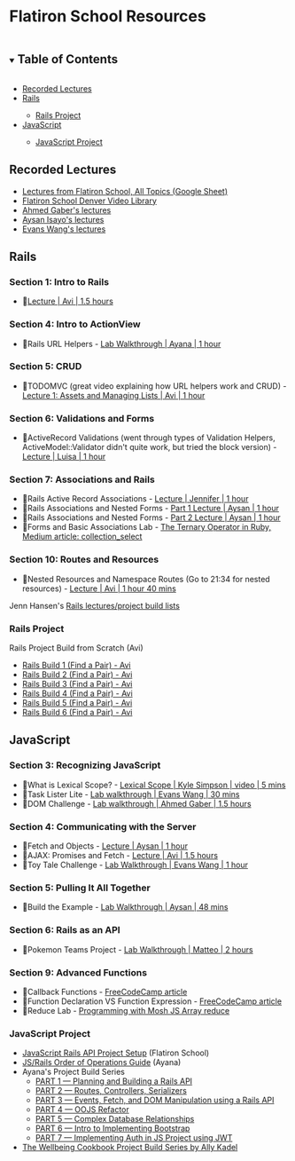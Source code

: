# Flatiron School Resources

<!-- TABLE OF CONTENTS -->
<details open="open">
  <summary><h2 style="display: inline-block">Table of Contents</h2></summary>
  <ul>
    <li><a href="#recorded-lectures">Recorded Lectures</a></li>
    <li><a href="#rails">Rails</a></li>
    <ul>
        <li><a href="#rails-project">Rails Project</a></li>
    </ul>
    <li><a href="#javascript">JavaScript</a></li>
    <ul>
        <li><a href="#javascript-project">JavaScript Project</a></li>
    </ul>
  </ul>
</details>

## Recorded Lectures
* [Lectures from Flatiron School, All Topics (Google Sheet)](https://docs.google.com/spreadsheets/d/1a-hlF6DurA_GHxcTUjNiFl4_Oju7LAtRGY-lhvV54bQ/edit#gid=1112612743)
* [Flatiron School Denver Video Library](https://flatiron-school-denver.firebaseapp.com/videos)
* [Ahmed Gaber's lectures](https://www.youtube.com/channel/UCMNRjLzNMahLgpl-313KkJw/playlists)
* [Aysan Isayo's lectures](https://www.youtube.com/channel/UCXWvMA6QfunUPIVkCTR8vKg/videos)
* [Evans Wang's lectures](https://www.youtube.com/channel/UCWVPBpwgLrXBllde_xactyg/videos)

## Rails

### Section 1: Intro to Rails
* 📓[Lecture | Avi | 1.5 hours](https://www.youtube.com/watch?v=KKQ8lpEyw2g&feature=emb_title)
### Section 4: Intro to ActionView
* 🧪Rails URL Helpers - [Lab Walkthrough | Ayana | 1 hour](https://www.youtube.com/watch?v=xCSzwC_eDbk&feature=youtu.be)
### Section 5: CRUD
* 📓TODOMVC (great video explaining how URL helpers work and CRUD) - [Lecture 1: Assets and Managing Lists | Avi | 1 hour](https://www.youtube.com/watch?v=Bltz_Dz8bSw&feature=emb_title)
### Section 6: Validations and Forms
* 📓ActiveRecord Validations (went through types of Validation Helpers, ActiveModel::Validator didn't quite work, but tried the block version) - [Lecture | Luisa | 1 hour](https://www.youtube.com/watch?v=5jn2g5uGOys&feature=emb_title)
### Section 7: Associations and Rails
* 📓Rails Active Record Associations - [Lecture | Jennifer | 1 hour](https://www.youtube.com/watch?v=OwW2vB0gkXg&feature=emb_title)
* 📓Rails Associations and Nested Forms - [Part 1 Lecture | Aysan | 1 hour](https://www.youtube.com/watch?v=USInXLaVJlc&t=2143s)
* 📓Rails Associations and Nested Forms - [Part 2 Lecture | Aysan | 1 hour](https://www.youtube.com/watch?v=yaTaWOILTS0)
* 🧪Forms and Basic Associations Lab - [The Ternary Operator in Ruby, Medium article: collection_select](https://medium.com/@dru_edmondson/the-ternary-operator-in-ruby-1e87b57f2fc9)
### Section 10: Routes and Resources
* 📓Nested Resources and Namespace Routes (Go to 21:34 for nested resources) - [Lecture | Avi | 1 hour 40 mins](https://www.youtube.com/watch?v=AEMzXU55vLo&feature=emb_title)

Jenn Hansen's [Rails lectures/project build lists](https://docs.google.com/document/d/1VQ3JXDxxmSpqmeXvMozAB09kEWCvHQpiHYEcckzGvx0/edit)

### Rails Project
Rails Project Build from Scratch (Avi)
* [Rails Build 1 (Find a Pair) - Avi](https://www.youtube.com/watch?v=Y9yM205nBAA&feature=emb_title)
* [Rails Build 2 (Find a Pair) - Avi](https://www.youtube.com/watch?v=jEdXPw33QGU&feature=emb_title)
* [Rails Build 3 (Find a Pair) - Avi](https://www.youtube.com/watch?v=JfJ8qG-E1Og&feature=emb_title)
* [Rails Build 4 (Find a Pair) - Avi](https://www.youtube.com/watch?v=k0ITd43qR3Q)
* [Rails Build 5 (Find a Pair) - Avi](https://www.youtube.com/watch?v=Qai-3ggk-zM&feature=emb_title)
* [Rails Build 6 (Find a Pair) - Avi](https://www.youtube.com/watch?v=Vsr3wWoxUrQ&feature=emb_title)


## JavaScript

### Section 3: Recognizing JavaScript
* 📓What is Lexical Scope? - [Lexical Scope | Kyle Simpson | video | 5 mins](https://www.youtube.com/watch?v=dHYhMP8ESuk)
* 🧪Task Lister Lite - [Lab walkthrough | Evans Wang | 30 mins](https://www.youtube.com/watch?v=cAVKZ6Pvf2E&feature=youtu.be)
* 🧪DOM Challenge - [Lab walkthrough | Ahmed Gaber | 1.5 hours](https://www.youtube.com/watch?v=ODxpIsfEfCA&feature=youtu.be)
### Section 4: Communicating with the Server
* 📓Fetch and Objects - [Lecture | Aysan | 1 hour](https://www.youtube.com/watch?v=rU5tV3JvLYI&t=43s)
* 📓AJAX: Promises and Fetch - [Lecture | Avi | 1.5 hours](https://www.youtube.com/watch?v=66NMDEFvhhQ&feature=emb_title)
* 🧪Toy Tale Challenge - [Lab Walkthrough | Evans Wang | 1 hour](https://www.youtube.com/watch?v=qHt4kUp_zFs&feature=youtu.be)
### Section 5: Pulling It All Together
* 🧪Build the Example - [Lab Walkthrough | Aysan | 48 mins](https://www.youtube.com/watch?v=DjWpJlmkN6c)
### Section 6: Rails as an API
* 🧪Pokemon Teams Project - [Lab Walkthrough | Matteo | 2 hours](https://www.youtube.com/watch?v=SkfcGWWve6A&feature=emb_err_woyt)
### Section 9: Advanced Functions
* 📓Callback Functions - [FreeCodeCamp article](https://www.freecodecamp.org/news/javascript-callback-functions-what-are-callbacks-in-js-and-how-to-use-them/)
* 📓Function Declaration VS Function Expression - [FreeCodeCamp article](https://www.freecodecamp.org/news/when-to-use-a-function-declarations-vs-a-function-expression-70f15152a0a0/)
* 🧪Reduce Lab - [Programming with Mosh JS Array reduce](https://www.youtube.com/watch?v=g1C40tDP0Bk)

### JavaScript Project
* [JavaScript Rails API Project Setup](https://github.com/learn-co-curriculum/mod3-project-week-setup-example) (Flatiron School)
* [JS/Rails Order of Operations Guide](https://github.com/AyanaZaire/javascript-project-resources/blob/master/js-project-ooo.md) (Ayana)
* Ayana's Project Build Series
  * [PART 1 — Planning and Building a Rails API](https://www.youtube.com/watch?v=Q5R7HSqdGFk&feature=youtu.be)
  * [PART 2 — Routes, Controllers, Serializers](https://www.youtube.com/watch?v=sLrFiwhMPZU&feature=youtu.be)
  * [PART 3 — Events, Fetch, and DOM Manipulation using a Rails API](https://www.youtube.com/watch?v=2xvuGWI3H58&feature=youtu.be)
  * [PART 4 — OOJS Refactor](https://www.youtube.com/watch?v=oUiLxmgOvJ8&feature=youtu.be)
  * [PART 5 — Complex Database Relationships](https://www.youtube.com/watch?v=a3gGu-g7ty8)
  * [PART 6 — Intro to Implementing Bootstrap](https://www.youtube.com/watch?v=CSDHsmNrCEc&feature=youtu.be)
  * [PART 7 — Implementing Auth in JS Project using JWT](https://www.youtube.com/watch?v=3PCeETWv_D4&feature=youtu.be)
* [The Wellbeing Cookbook Project Build Series by Ally Kadel](https://www.youtube.com/playlist?list=PLNUiyK37z4zG1-hogOkAGjm5E0uG1GXTl)

